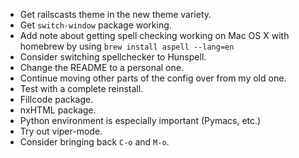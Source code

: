 - Get railscasts theme in the new theme variety.
- Get `switch-window` package working.
- Add note about getting spell checking working on Mac OS X with
  homebrew by using `brew install aspell --lang=en`
- Consider switching spellchecker to Hunspell.
- Change the README to a personal one.
- Continue moving other parts of the config over from my old one.
- Test with a complete reinstall.
- Fillcode package.
- nxHTML package.
- Python environment is especially important (Pymacs, etc.)
- Try out viper-mode.
- Consider bringing back `C-o` and `M-o`.
